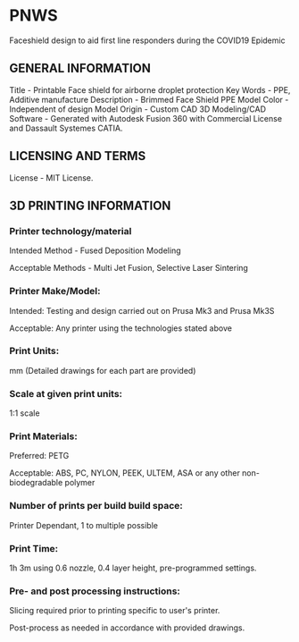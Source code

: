 # PNWS
Faceshield design to aid first line responders during the COVID19 Epidemic
## GENERAL INFORMATION

Title - Printable Face shield for airborne droplet protection
Key Words - PPE, Additive manufacture
Description - Brimmed Face Shield PPE
Model Color - Independent of design
Model Origin  - Custom CAD
3D Modeling/CAD Software - Generated with Autodesk Fusion 360 with Commercial License and Dassault Systemes CATIA.

## LICENSING AND TERMS
License - MIT License.

## 3D PRINTING INFORMATION
### Printer technology/material
Intended Method - Fused Deposition Modeling

Acceptable Methods - Multi Jet Fusion, Selective Laser Sintering
### Printer Make/Model:
Intended: Testing and design carried out on Prusa Mk3 and Prusa Mk3S

Acceptable: Any printer using the technologies stated above
### Print Units:
mm (Detailed drawings for each part are provided)
### Scale at given print units:
1:1 scale
### Print Materials:
Preferred: PETG

Acceptable: ABS, PC, NYLON, PEEK, ULTEM, ASA or any other non-biodegradable polymer
### Number of prints per build build space:
Printer Dependant, 1 to multiple possible
### Print Time:
1h 3m using 0.6 nozzle, 0.4 layer height, pre-programmed settings.
### Pre- and post processing instructions:
Slicing required prior to printing specific to user's printer.

Post-process as needed in accordance with provided drawings.
